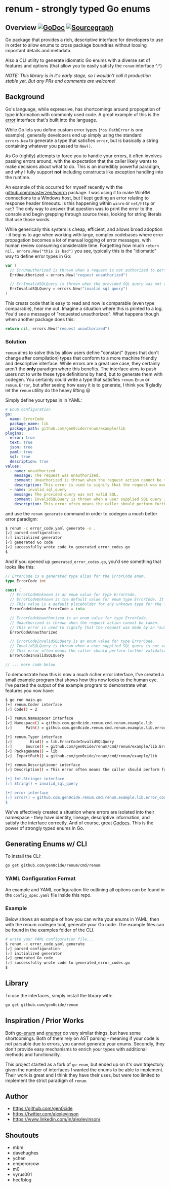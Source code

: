 # renum - strongly typed Go enums

## Overview [![GoDoc](https://godoc.org/github.com/gen0cide/renum?status.svg)](https://godoc.org/github.com/gen0cide/renum) [![Sourcegraph](https://sourcegraph.com/github.com/gen0cide/renum/-/badge.svg)](https://sourcegraph.com/github.com/gen0cide/renum?badge)

Go package that provides a rich, descriptive interface for developers to use in order to allow enums to cross package boundries without loosing important details and metadata.

Also a CLI utility to generate idiomatic Go enums with a diverse set of features and options (that allow you to easily satisfy the `renum` interface ^.^)

*NOTE: This library is in it's early stage, so I wouldn't call it production stable yet. But any PRs and comments are welcome!*

## Background

Go's language, while expressive, has shortcomings around propogation of type information with commonly used code. A great example of this is the [error](https://golang.org/pkg/errors/) interface that's built into the language.

While Go lets you define custom error types (`*os.PathError` is one example), generally developers end up simply using the standard `errors.New` to generate a type that satisfies `error`, but is basically a string containing whatever you passed to `New()`.

As Go (rightly) attempts to force you to handle your errors, it often involves passing errors around, with the expectation that the caller likely  wants to make decisions about what to do. This is an incredibly powerful paradigm, and why I fully support **not** including constructs like exception handling into the runtime.

An example of this occurred for myself recently with the [github.com/masterzen/winrm](https://github.com/masterzen/winrm) package. I was using it to make WinRM connections to a Windows host, but I kept getting an error relating to response header timeouts. Is this happening within `winrm` or `net/http` or `net`? The only way to answer that question was to print the error to the console and begin grepping through source trees, looking for string literals that use those words.

While generically this system is cheap, efficient, and allows broad adoption - it begins to age when working with large, complex codebases where error propagation becomes a lot of manual logging of error messages, with human review consuming considerable time. Forgetting how much `return nil, errors.New("this is bad")` you see, typically this is the "idiomatic" way to define error types in Go:

```go
var (
  // ErrUnauthorized is thrown when a request is not authorized to perform a function.
  ErrUnauthorized = errors.New("request unauthorized")

  // ErrInvalidSQLQuery is thrown when the provided SQL query was not a valid SQL expression.
  ErrInvalidSQLQuery = errors.New("invalid sql query")
)
```

This creats code that is easy to read and now is comparable (even type comparable), hear me out. Imagine a situation where this is printed to a log. You'd see a message of "requested unauthorized". What happens though when another package does this:

```go
return nil, errors.New("request unauthorized")
```

### Solution

`renum` aims to solve this by allow users define "constant" (types that don't change after compilation) types that conform to a more machine friendly and descriptive interface. While errors are a great use case, they certainly aren't the **only** paradigm where this benefits. The interface aims to push users not to write these type definitions by hand, but to generate them with codegen. You certainly could write a type that satisfies `renum.Enum` or `renum.Error`, but after seeing how easy it is to generate, I think you'll gladly let the `renum` utility do the heavy lifting :smiley:

Simply define your types in in YAML:

```yaml
# Enum configuration
go:
  name: ErrorCode
  package_name: lib
  package_path: github.com/gen0cide/renum/example/lib
plugins:
  error: true
  text: true
  json: true
  yaml: true
  sql: true
  description: true
values:
  - name: unauthorized
    message: The request was unauthorized.
    comment: Unauthorized is thrown when the request action cannot be taken.
    description: This error is used to signify that the request was made by an *authenticated* requester, but that requester is not authorized to perform the requested action.
  - name: invalid_sql_query
    message: The provided query was not valid SQL.
    comment: InvalidSQLQuery is thrown when a user supplied SQL query is not valid.
    description: This error often means the caller should perform further validation in order to locate situations where they're taking unsanitized input from users and interpolating that value directly into the SQL query.


```

and use the `renum generate` command in order to codegen a much better error paradigm:

```sh
$ renum -c error_code.yaml generate -o .
[✓] parsed configuration
[✓] initialized generator
[✓] generated Go code
[✓] successfully wrote code to generated_error_codes.go
$
```

And if you opened up `generated_error_codes.go`, you'd see something that looks like this:

```go
// ErrorCode is a generated type alias for the ErrorCode enum.
type ErrorCode int

const (
  // ErrorCodeUnknown is an enum value for type ErrorCode.
  // ErrorCodeUnknown is the default value for enum type ErrorCode. It is meant to be a placeholder and default for unknown values.
  // This value is a default placeholder for any unknown type for the lib.ErrorCode enum.
  ErrorCodeUnknown ErrorCode = iota

  // ErrorCodeUnauthorized is an enum value for type ErrorCode.
  // Unauthorized is thrown when the request action cannot be taken.
  // This error is used to signify that the request was made by an *authenticated* requester, but that requester is not authorized to perform the requested action.
  ErrorCodeUnauthorized

  // ErrorCodeInvalidSQLQuery is an enum value for type ErrorCode.
  // InvalidSQLQuery is thrown when a user supplied SQL query is not valid.
  // This error often means the caller should perform further validation in order to locate situations where they're taking unsanitized input from users and interpolating that value directly into the SQL query.
  ErrorCodeInvalidSQLQuery

// ... more code below
```

To demonstrate how this is now a much richer error interface, I've created a small example program that shows how this now looks to the human eye. I've pasted the output of the example program to demonstrate what features you now have:

```sh
$ go run main.go
[+] renum.Coder interface
[✓] Code() = 2

[+] renum.Namespacer interface
[✓] Namespace() = github.com.gen0cide.renum.cmd.renum.example.lib
[✓]      Path() = github.com.gen0cide.renum.cmd.renum.example.lib.error_code_invalid_sql_query

[+] renum.Typer interface
[✓]        Kind() = lib.ErrorCodeInvalidSQLQuery
[✓]      Source() = github.com/gen0cide/renum/cmd/renum/example/lib.ErrorCodeInvalidSQLQuery
[✓] PackageName() = lib
[✓]  ImportPath() = github.com/gen0cide/renum/cmd/renum/example/lib

[+] renum.Descriptioner interface
[✓] Description() = This error often means the caller should perform further validation in order to locate situations where they're taking unsanitized input from users and interpolating that value directly into the SQL query.

[+] fmt.Stringer interface
[✓] String() = invalid_sql_query

[+] error interface
[✓] Error() = github.com.gen0cide.renum.cmd.renum.example.lib.error_code_invalid_sql_query (2): The provided query was not valid SQL.
$
```

We've effectively created a situation where errors are isolated into their namespace - they have identity, lineage, descriptive information, and satisfy the interface correctly. And of course, great [Godocs](https://godoc.org/github.com/gen0cide/renum/example/lib). This is the power of strongly typed enums in Go.

## Generating Enums w/ CLI

To install the CLI:

```sh
go get github.com/gen0cide/renum/cmd/renum
```

### YAML Configuration Format

An example and YAML configuration file outlining all options can be found in the `config_spec.yaml` file inside this repo.

### Example

Below shows an example of how you can write your enums in YAML, then with the renum codegen tool, generate your Go code. The example files can be found in the examples folder of the CLI.

```sh
# write your YAML configuration file...
$ renum -c error_code.yaml generate
[✓] parsed configuration
[✓] initialized generator
[✓] generated Go code
[✓] successfully wrote code to generated_error_codes.go
$
```

## Library

To use the interfaces, simply install the library with:

```sh
go get github.com/gen0cide/renum
```

## Inspiration / Prior Works

Both [go-enum](https://github.com/abice/go-enum) and [enumer](https://github.com/alvaroloes/enumer) do very similar things, but have some shortcomings. Both of them rely on AST parsing - meaning if your code is not parsable due to errors, you cannot generate your enums. Secondly, they don't provide easy mechanisms to enrich your types with additional methods and functionality.

This project started as a fork of `go-enum`, but ended up on it's own trajectory given the number of interfaces I wanted the enums to be able to implement. Their work is great and I think they have their uses, but were too limited to implement the strict paradigm of `renum`.

## Author

* <https://github.com/gen0cide>
* <https://twitter.com/alexlevinson>
* <https://www.linkedin.com/in/alexlevinson/>

## Shoutouts

* mbm
* davehughes
* ychen
* emperorcow
* m0
* vyrus001
* hecfblog
